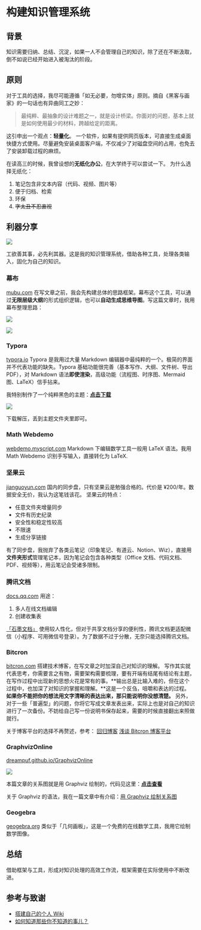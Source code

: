 # 构建知识管理系统

## 背景

知识需要归纳、总结、沉淀，如果一人不会管理自己的知识，除了还在不断汲取，倒不如说已经开始进入被淘汰的阶段。

## 原则

对于工具的选择，我尽可能遵循「如无必要，勿增实体」原则。摘自《黑客与画家》的一句话也有异曲同工之妙：

> 最纯粹、最抽象的设计难题之一，就是设计桥梁。你面对的问题，基本上就是如何使用最少的材料，跨越给定的距离。

这引申出一个观点：**轻量化**。 一个软件，如果有提供网页版本，可直接生成桌面快捷方式使用。尽量避免安装桌面客户端，不仅减少了对磁盘空间的占用，也免去了安装卸载过程的麻烦。

在读高三的时候，我曾设想的**无纸化办公**，在大学终于可以尝试一下。 为什么选择无纸化：

1. 笔记包含非文本内容（代码、视频、图片等）
2. 便于归档、检索
3. 环保
4. ~~字太丑不忍直视~~

## 利器分享

![](https://wiki-media-1253965369.cos.ap-guangzhou.myqcloud.com/img/%E7%9F%A5%E8%AF%86%E7%AE%A1%E7%90%86%E7%B3%BB%E7%BB%9F.png)

工欲善其事，必先利其器。这是我的知识管理系统，借助各种工具，处理各类输入，固化为自己的知识。

### 幕布

[mubu.com](https://mubu.com/inv/24796) 在写文章之前，我会先构建总体的思路框架。幕布这个工具，可以通过**无限层级大纲**的形式组织逻辑，也可以**自动生成思维导图**。写这篇文章时，我用幕布整理思路：

 ![](https://wiki-media-1253965369.cos.ap-guangzhou.myqcloud.com/img/%E5%B9%95%E5%B8%83.png)

 ![](https://wiki-media-1253965369.cos.ap-guangzhou.myqcloud.com/img/%E6%80%9D%E7%BB%B4%E5%AF%BC%E5%9B%BE.png)

### Typora

[typora.io](https://typora.io/) Typora 是我用过大量 Markdown 编辑器中最纯粹的一个。极简的界面并不代表功能的缺失。Typora 基础功能很完善（基本写作、大纲、文件树、导出 PDF），对 Markdown 语法**即使渲染**，高级功能（流程图、时序图、Mermaid 图、LaTeX）信手拈来。

我特别制作了一个纯粹黑色的主题：[**点击下载**](https://wiki-media-1253965369.cos.ap-guangzhou.myqcloud.com/doc/pure-black.rar)

 ![](https://wiki-media-1253965369.cos.ap-guangzhou.myqcloud.com/img/Typora%20%E9%BB%91%E8%89%B2%E4%B8%BB%E9%A2%98.png) 

下载解压，丢到主题文件夹里即可。

### Math Webdemo

[webdemo.myscript.com](https://webdemo.myscript.com/views/math/index.html#) Markdown 下编辑数学工具一般用 LaTeX 语法。我用 Math Webdemo 识别手写输入，直接转化为 LaTeX.

### 坚果云

[jianguoyun.com](https://www.jianguoyun.com) 国内的同步盘，只有坚果云是勉强合格的。代价是 ¥200/年。数据安全无价，我认为这笔钱该花。 坚果云的特点：

* 任意文件夹增量同步
* 文件有历史纪录
* 安全性和稳定性较高
* 不限速
* 生成分享链接

有了同步盘，我抛弃了各类云笔记（印象笔记、有道云、Notion、Wiz），直接用**文件夹形式**管理笔记本，因为笔记会包含各种类型（Office 文档、代码文档、PDF、视频等），用云笔记会受诸多限制。

### 腾讯文档

[docs.qq.com](https://docs.qq.com/desktop) 用途：

1. 多人在线文档编辑
2. 创建收集表

[「石墨文档」](https://shimo.im/desktop) 使用较人性化，但对于共享文档分享的便利性，腾讯文档更适配微信（小程序、可用微信号登录）。为了数据不过于分散，无奈只能选择腾讯文档。

### Bitcron

[bitcron.com](https://bitcron.com/) 搭建技术博客，在写文章之时加深自己对知识的理解。 写作其实就代表思考，你需要言之有物，需要架构需要梳理，要有开端有结尾有结论有主题，在写作过程中出现新的思想火花是常有的事。**输出总是比输入难的，但在这个过程中，也加深了对知识的掌握和理解。**这是一个反刍，咀嚼和表达的过程。**如果你不能把你的想法用文字清晰的表达出来，那只能说明你没想清楚。** 另外，对于一些「普遍型」的问题，你将它写成文章发表出来，实际上也是对自己的知识进行了一次备份。不妨给自己写一份说明书保存起来，需要的时候直接翻出来照做就行。

关于博客平台的选择不再赘述，参考： [回归博客](https://yxrct.com/markdown/hui-gui-bo-ke) [浅谈 Bitcron 博客平台](https://yxrct.com/markdown/qian-tan-bitcron-bo-ke-ping-tai)

### GraphvizOnline

[dreampuf.github.io/GraphvizOnline](http://dreampuf.github.io/GraphvizOnline/#digraph%20graph_name%20%7B%20%0D%0A%20%20A-%3EB%5Blabel%3D%22%E5%85%B3%E7%B3%BB%22%5D%20%0D%0A%7D)

 ![](https://wiki-media-1253965369.cos.ap-guangzhou.myqcloud.com/img/%E5%85%B3%E7%B3%BB%E5%9B%BE%E7%BB%98%E5%88%B6.png) 

本篇文章的关系图就是用 Graphviz 绘制的，代码见这里：[**点击查看**](https://dreampuf.github.io/GraphvizOnline/#digraph%20%E7%9F%A5%E8%AF%86%E7%AE%A1%E7%90%86%E7%B3%BB%E7%BB%9F%20%7B%20%0A%20%20%E6%95%B0%E5%AD%A6%E5%9B%BE%E5%83%8F%20-%3E%20%E5%9B%BE%E5%83%8F%E3%80%81%E6%96%87%E4%BB%B6%5Blabel%3D%22GeoGebra%22%5D%0A%20%20%E6%96%87%E7%AB%A0%E9%85%8D%E5%9B%BE%20-%3E%20%E5%9B%BE%E5%83%8F%E3%80%81%E6%96%87%E4%BB%B6%0A%20%20%E5%85%B3%E7%B3%BB%E5%9B%BE%20-%3E%20%E5%9B%BE%E5%83%8F%E3%80%81%E6%96%87%E4%BB%B6%5Blabel%3D%22Graphviz%22%5D%0A%20%20%E5%9B%BE%E5%83%8F%E3%80%81%E6%96%87%E4%BB%B6%20%20-%3E%20%20%E8%85%BE%E8%AE%AF%E4%BA%91%E5%AF%B9%E8%B1%A1%E5%82%A8%E5%AD%98%5Blabel%3D%22PicGo%22%5D%0A%20%20%E8%85%BE%E8%AE%AF%E4%BA%91%E5%AF%B9%E8%B1%A1%E5%82%A8%E5%AD%98%20%20-%3E%20%20Markdown%E6%96%87%E6%9C%AC%5Blabel%3D%22%E9%93%BE%E6%8E%A5%E5%BC%95%E7%94%A8%22%5D%0A%0A%20%20%E6%96%87%E5%AD%97%E3%80%81%E8%A1%A8%E6%A0%BC%E3%80%81%E5%88%97%E8%A1%A8%E3%80%81%E6%B5%81%E7%A8%8B%E5%9B%BE%E3%80%81%E5%BE%85%E5%8A%9E%E3%80%81%E4%BB%A3%E7%A0%81%E6%AE%B5%20-%3E%20Markdown%E6%96%87%E6%9C%AC%5Blabel%3D%22Markdown%20%E8%AF%AD%E6%B3%95%22%5D%0A%20%20%E6%95%B0%E5%AD%A6%E5%85%AC%E5%BC%8F%20-%3E%20MathWebdemo%5Blabel%3D%22%E6%89%8B%E5%86%99%E8%BE%93%E5%85%A5%22%5D%0A%20%20MathWebdemo%20-%3E%20Markdown%E6%96%87%E6%9C%AC%5Blabel%3D%22LaTeX%20%E8%AF%AD%E6%B3%95%22%5D%0A%20%20%0A%20%20Markdown%E6%96%87%E6%9C%AC%20-%3E%20%E6%88%90%E5%9E%8B%E7%9F%A5%E8%AF%86%5Blabel%3D%22Typora%22%5D%0A%20%20Markdown%E6%96%87%E6%9C%AC%20-%3E%20%E8%AF%BE%E5%A0%82%E7%AC%94%E8%AE%B0%5Blabel%3D%22Typora%22%5D%0A%20%20Markdown%E6%96%87%E6%9C%AC%20-%3E%20%E6%80%9D%E7%BB%B4%E5%AF%BC%E5%9B%BE%5Blabel%3D%22%E5%B9%95%E5%B8%83%22%5D%0A%20%20Markdown%E6%96%87%E6%9C%AC%20-%3E%20slide%5Blabel%3D%22%EF%BC%9F%22%5D%0A%20%20%E8%AF%BE%E5%A0%82%E7%AC%94%E8%AE%B0%20-%3E%20%E7%AC%94%E8%AE%B0%E6%9C%AC%0A%0A%20%20Bitcron%20-%3E%20%E5%8D%9A%E5%AE%A2%0A%20%20Bitcron%20-%3E%20%E8%B5%84%E6%BA%90%E7%AB%99%0A%0A%20%20PDF%E3%80%81%E5%9B%BE%E5%83%8F%E3%80%81Office%E6%96%87%E4%BB%B6%E3%80%81%E4%BB%A3%E7%A0%81%E7%AD%89%20-%3E%20%E7%AC%94%E8%AE%B0%E6%9C%AC%0A%20%20%E6%94%B6%E4%BD%9C%E4%B8%9A%20-%3E%20%E7%99%BE%E5%BA%A6%E7%BD%91%E7%9B%98%5Blabel%3D%22xzc.cn%22%5D%0A%20%20%E7%99%BE%E5%BA%A6%E7%BD%91%E7%9B%98%20-%3E%20%E7%AC%94%E8%AE%B0%E6%9C%AC%5Blabel%3D%22%E4%B8%8B%E8%BD%BD%E5%AF%BC%E5%87%BA%22%5D%0A%20%20%E7%AC%94%E8%AE%B0%E6%9C%AC%20-%3E%20%E5%85%B6%E4%BB%96%E8%AE%BE%E5%A4%87%5Blabel%3D%22%E5%9D%9A%E6%9E%9C%E4%BA%91%22%5D%0A%0A%20%20%E5%85%B1%E4%BA%AB%E6%96%87%E6%A1%A3%E3%80%81%E6%95%B0%E6%8D%AE%E9%87%87%E9%9B%86%20-%3E%20%E8%85%BE%E8%AE%AF%E6%96%87%E6%A1%A3%0A%20%20%E8%85%BE%E8%AE%AF%E6%96%87%E6%A1%A3%20-%3E%20%E7%AC%94%E8%AE%B0%E6%9C%AC%5Blabel%3D%22%E4%B8%8B%E8%BD%BD%E5%AF%BC%E5%87%BA%22%5D%0A%0A%20%20%E7%8B%AC%E7%AB%8B%E5%8D%9A%E5%AE%A2%E6%9B%B4%E6%96%B0%20-%3E%20Inoreader%5Blabel%3D%22RSS%E6%8E%A8%E9%80%81%22%5D%0A%20%20Inoreader%20-%3E%20Kindle%E9%98%85%E8%AF%BB%5Blabel%3D%22Reabble%22%5D%0A%20%20Kindle%E9%98%85%E8%AF%BB%20-%3E%20%E4%B9%A6%E6%91%98%5Blabel%3D%22%E5%AF%BC%E5%87%BA%22%5D%0A%20%20%E4%B9%A6%E6%91%98%20-%3E%20Bitcron%5Blabel%3D%22Typora%26Dropbox%22%5D%0A%20%20%E6%88%90%E5%9E%8B%E7%9F%A5%E8%AF%86%20-%3E%20Bitcron%5Blabel%3D%22Dropbox%20%E5%90%8C%E6%AD%A5%22%5D%0A%0A%0A%20%20%E6%96%87%E4%BB%B6%E5%88%86%E4%BA%AB%20-%3E%20%E8%B5%84%E6%BA%90%E7%AB%99%5Blabel%3D%22%E5%9D%9A%E6%9E%9C%E4%BA%91%22%5D%0A%0A%7D)

关于 Graphviz 的语法，我在一篇文章中有介绍：[用 Graphviz 绘制关系图](https://yxrct.com/markdown/yong-graphviz-hui-zhi-guan-xi-tu)

### Geogebra

[geogebra.org](https://www.geogebra.org/) 类似于「几何画板」，这是一个免费的在线数学工具，我用它绘制数学图像。

## 总结

借助框架与工具，形成对知识处理的高效工作流，框架需要在实际使用中不断改进。

## 参考与致谢

* [搭建自己的个人 Wiki](https://features.bitcron.com/read/tools/wiki)
* [如何知道那些你不知道的事儿？](https://tanrky.me/post/20181112)
